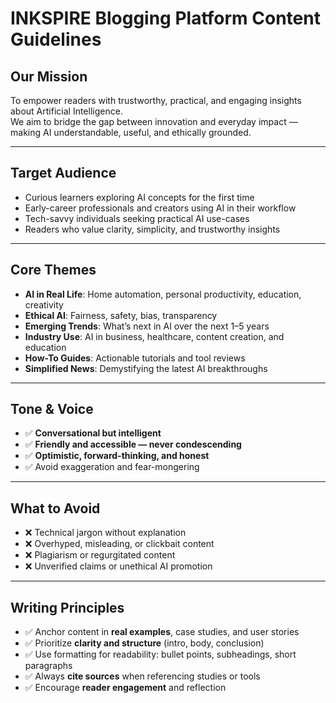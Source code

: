 # INKSPIRE Blogging Platform Content Guidelines

## Our Mission

To empower readers with trustworthy, practical, and engaging insights about Artificial Intelligence.  
We aim to bridge the gap between innovation and everyday impact — making AI understandable, useful, and ethically grounded.

---

## Target Audience

- Curious learners exploring AI concepts for the first time
- Early-career professionals and creators using AI in their workflow
- Tech-savvy individuals seeking practical AI use-cases
- Readers who value clarity, simplicity, and trustworthy insights

---

## Core Themes

- **AI in Real Life**: Home automation, personal productivity, education, creativity
- **Ethical AI**: Fairness, safety, bias, transparency
- **Emerging Trends**: What’s next in AI over the next 1–5 years
- **Industry Use**: AI in business, healthcare, content creation, and education
- **How-To Guides**: Actionable tutorials and tool reviews
- **Simplified News**: Demystifying the latest AI breakthroughs

---

## Tone & Voice

- ✅ **Conversational but intelligent**
- ✅ **Friendly and accessible — never condescending**
- ✅ **Optimistic, forward-thinking, and honest**
- ✅ Avoid exaggeration and fear-mongering

---

## What to Avoid

- ❌ Technical jargon without explanation
- ❌ Overhyped, misleading, or clickbait content
- ❌ Plagiarism or regurgitated content
- ❌ Unverified claims or unethical AI promotion

---

## Writing Principles

- ✅ Anchor content in **real examples**, case studies, and user stories
- ✅ Prioritize **clarity and structure** (intro, body, conclusion)
- ✅ Use formatting for readability: bullet points, subheadings, short paragraphs
- ✅ Always **cite sources** when referencing studies or tools
- ✅ Encourage **reader engagement** and reflection
